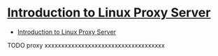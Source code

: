 # [Introduction to Linux Proxy Server](https://www.educba.com/linux-proxy-server/)

- [Introduction to Linux Proxy Server](#introduction-to-linux-proxy-server)













TODO proxy xxxxxxxxxxxxxxxxxxxxxxxxxxxxxxxxxxxx